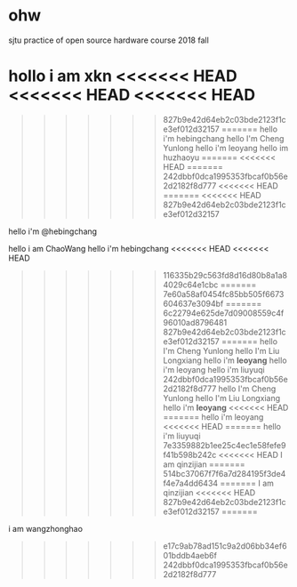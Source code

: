 # ohw
sjtu practice of open source hardware course 2018 fall

hollo i am xkn
<<<<<<< HEAD
<<<<<<< HEAD
<<<<<<< HEAD
=======
>>>>>>> 827b9e42d64eb2c03bde2123f1ce3ef012d32157
=======
hello i'm hebingchang
hello I'm Cheng Yunlong
hello i'm leoyang
hello im huzhaoyu
=======
<<<<<<< HEAD
=======
>>>>>>> 242dbbf0dca1995353fbcaf0b56e2d2182f8d777
<<<<<<< HEAD
=======
<<<<<<< HEAD
>>>>>>> 827b9e42d64eb2c03bde2123f1ce3ef012d32157

hello i'm @hebingchang

hello i am ChaoWang
hello i'm hebingchang
<<<<<<< HEAD
<<<<<<< HEAD
>>>>>>> 116335b29c563fd8d16d80b8a1a84029c64e1cbc
=======
>>>>>>> 7e60a58af0454fc85bb505f6673604637e3094bf
=======
>>>>>>> 6c22794e625de7d09008559c4f96010ad8796481
>>>>>>> 827b9e42d64eb2c03bde2123f1ce3ef012d32157
=======
hello I'm Cheng Yunlong
hello I'm Liu Longxiang
hello i'm **leoyang**
hello i'm leoyang
hello i'm liuyuqi
>>>>>>> 242dbbf0dca1995353fbcaf0b56e2d2182f8d777
hello I'm Cheng Yunlong
hello I'm Liu Longxiang
hello i'm **leoyang**
<<<<<<< HEAD
=======
hello i'm leoyang
<<<<<<< HEAD
=======
hello i'm liuyuqi
>>>>>>> 7e3359882b1ee25c4ec1e58fefe9f41b598b242c
<<<<<<< HEAD
 I am qinzijian
=======
>>>>>>> 514bc37067f7f6a7d284195f3de4f4e7a4dd6434
=======
 I am qinzijian
<<<<<<< HEAD
>>>>>>> 827b9e42d64eb2c03bde2123f1ce3ef012d32157
=======


 i am wangzhonghao
>>>>>>> e17c9ab78ad151c9a2d06bb34ef601bddb4aeb6f
>>>>>>> 242dbbf0dca1995353fbcaf0b56e2d2182f8d777
